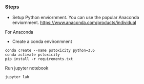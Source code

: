 
### Steps

- Setup Python enviornment. You can use the popular Anaconda enviornment. https://www.anaconda.com/products/individual

For Anaconda
- Create a conda environmnent 
```
conda create --name pstoxicity python=3.6
conda activate pstoxicity
pip install -r requirements.txt
```

Run jupyter notebook

```
jupyter lab
```